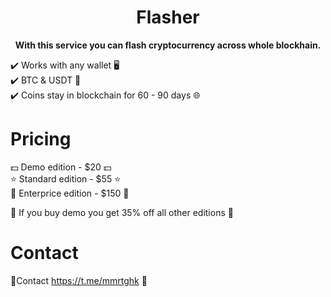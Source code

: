 

<h1 align="center">Flasher</h1>



<p align="center">
  <b>With this service you can flash cryptocurrency across whole blockhain.</b>
</p>

✔️ Works with any wallet 🖥 <br>
✔️ BTC & USDT 💸 <br>
✔️ Coins stay in blockchain for 60 - 90 days 🌐

# Pricing

💵 Demo edition - $20 💵<br>
⭐️ Standard edition - $55 ⭐️<br>
💎 Enterprice edition - $150 💎

🌟 If you buy demo you get 35% off all other editions 🌟

# Contact

💬Contact https://t.me/mmrtghk 🔗


